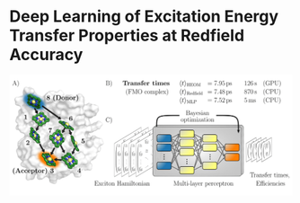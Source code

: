 # Deep Learning of Excitation Energy Transfer Properties at Redfield Accuracy

![](Graphics/abstract_figure.png) 
